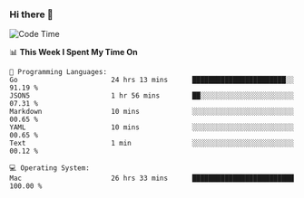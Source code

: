 ### Hi there 👋

<!--
**CrazyCollin/crazycollin** is a ✨ _special_ ✨ repository because its `README.md` (this file) appears on your GitHub profile.

Here are some ideas to get you started:

- 🔭 I’m currently working on ...
- 🌱 I’m currently learning ...
- 👯 I’m looking to collaborate on ...
- 🤔 I’m looking for help with ...
- 💬 Ask me about ...
- 📫 How to reach me: ...
- 😄 Pronouns: ...
- ⚡ Fun fact: ...
-->

<!--START_SECTION:waka-->
![Code Time](http://img.shields.io/badge/Code%20Time-5%2C281%20hrs%2058%20mins-blue)

📊 **This Week I Spent My Time On** 

```text
💬 Programming Languages: 
Go                       24 hrs 13 mins      ███████████████████████░░   91.19 % 
JSON5                    1 hr 56 mins        ██░░░░░░░░░░░░░░░░░░░░░░░   07.31 % 
Markdown                 10 mins             ░░░░░░░░░░░░░░░░░░░░░░░░░   00.65 % 
YAML                     10 mins             ░░░░░░░░░░░░░░░░░░░░░░░░░   00.65 % 
Text                     1 min               ░░░░░░░░░░░░░░░░░░░░░░░░░   00.12 % 

💻 Operating System: 
Mac                      26 hrs 33 mins      █████████████████████████   100.00 % 
```


<!--END_SECTION:waka-->

